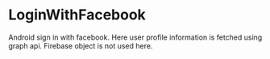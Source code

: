 # LoginWithFacebook

Android sign in with facebook. Here user profile information is fetched using graph api. 
Firebase object is not used here.
